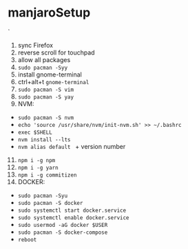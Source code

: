 # manjaroSetup
`

1. sync Firefox
2. reverse scroll for touchpad
3. allow all packages
4. `sudo pacman -Syy`
5. install gnome-terminal
6. ctrl+alt+t `gnome-terminal`
7. `sudo pacman -S vim`
8. `sudo pacman -S yay`
9. NVM:
  * `sudo pacman -S nvm`
  * `echo 'source /usr/share/nvm/init-nvm.sh' >> ~/.bashrc`
  * `exec $SHELL`
  * `nvm install --lts`
  * `nvm alias default ` + version number

11. `npm i -g npm`
12. `npm i -g yarn`
13. `npm i -g commitizen`
14. DOCKER:
  * `sudo pacman -Syu`
  * `sudo pacman -S docker`
  * `sudo systemctl start docker.service`
  * `sudo systemctl enable docker.service`
  * `sudo usermod -aG docker $USER`
  * `sudo pacman -S docker-compose`
  * `reboot`




